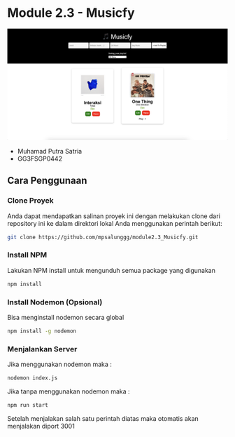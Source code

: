 # Module 2.3 - Musicfy
![Gambar Project](./public/assets/project.png)

- Muhamad Putra Satria
- GG3FSGP0442

## Cara Penggunaan

### Clone Proyek

Anda dapat mendapatkan salinan proyek ini dengan melakukan clone dari repository ini ke dalam direktori lokal Anda menggunakan perintah berikut:

```bash
git clone https://github.com/mpsalunggg/module2.3_Musicfy.git
```

### Install NPM
Lakukan NPM install untuk mengunduh semua package yang digunakan

```bash
npm install
```

### Install Nodemon (Opsional)

Bisa menginstall nodemon secara global

```bash
npm install -g nodemon
```

### Menjalankan Server

Jika menggunakan nodemon maka :

```bash
nodemon index.js
```

Jika tanpa menggunakan nodemon maka :

```bash
npm run start
```
Setelah menjalakan salah satu perintah diatas maka otomatis akan menjalakan diport 3001


